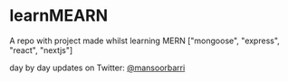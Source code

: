 # learnMEARN
A repo with project made whilst learning MERN ["mongoose", "express", "react", "nextjs"]

day by day updates on Twitter: [@mansoorbarri](https://x.com/mansoorbarri)
